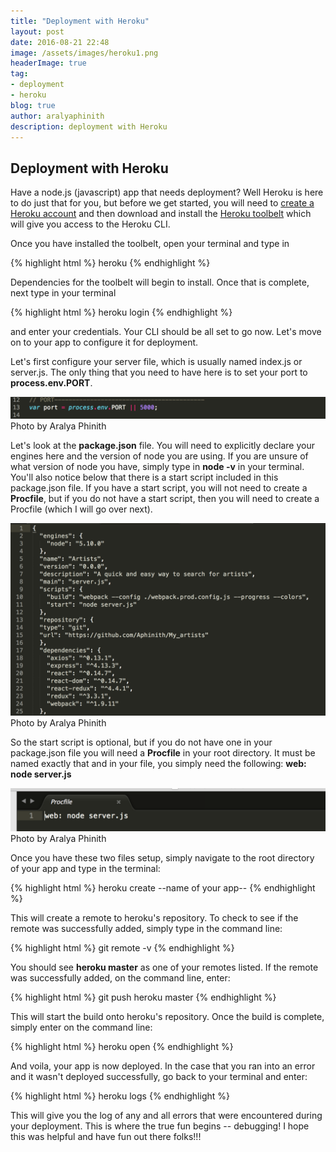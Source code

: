 ```yaml
---
title: "Deployment with Heroku"
layout: post
date: 2016-08-21 22:48
image: /assets/images/heroku1.png
headerImage: true
tag:
- deployment
- heroku
blog: true
author: aralyaphinith
description: deployment with Heroku
---
```


<div class="breaker"></div>

## Deployment with Heroku

Have a node.js (javascript) app that needs deployment?  Well Heroku is here to do just that for you, but before we get started, you will need to [create a Heroku account](https://www.heroku.com/) and then download and install the [Heroku toolbelt](https://toolbelt.heroku.com/) which will give you access to the Heroku CLI.

Once you have installed the toolbelt, open your terminal and type in 

{% highlight html %}
heroku
{% endhighlight %}

Dependencies for the toolbelt will begin to install.  Once that is complete, next type in your terminal

{% highlight html %}
heroku login
{% endhighlight %}

and enter your credentials.  Your CLI should be all set to go now.  Let's move on to your app to configure it for deployment.

Let's first configure your server file, which is usually named index.js or server.js.  The only thing that you need to have here is to set your port to **process.env.PORT**. 

<div class="environment_port">
  <img class="image" src="../assets/images/heroku2.png" alt="process.env.PORT">
  <figcaption class="caption">Photo by Aralya Phinith</figcaption>
</div>

Let's look at the **package.json** file.  You will need to explicitly declare your engines here and the version of node you are using.  If you are unsure of what version of node you have, simply type in **node -v** in your terminal.  You'll also notice below that there is a start script included in this package.json file.  If you have a start script, you will not need to create a **Procfile**, but if you do not have a start script, then you will need to create a Procfile (which I will go over next).

<div class="package.json_file">
  <img class="image" src="../assets/images/heroku3.png" alt="package.json file">
  <figcaption class="caption">Photo by Aralya Phinith</figcaption>
</div>

So the start script is optional, but if you do not have one in your package.json file you will need a **Procfile** in your root directory.  It must be named exactly that and in your file, you simply need the following: **web: node server.js**

<div class="procfile">
  <img class="image" src="../assets/images/heroku4.png" alt="Procfile">
  <figcaption class="caption">Photo by Aralya Phinith</figcaption>
</div>

Once you have these two files setup, simply navigate to the root directory of your app and type in the terminal:

{% highlight html %}
heroku create --name of your app--
{% endhighlight %}

This will create a remote to heroku's repository.  To check to see if the remote was successfully added, simply type in the command line:

{% highlight html %}
git remote -v
{% endhighlight %}

You should see **heroku master** as one of your remotes listed.  If the remote was successfully added, on the command line, enter: 

{% highlight html %}
git push heroku master
{% endhighlight %}

This will start the build onto heroku's repository.  Once the build is complete, simply enter on the command line:

{% highlight html %}
heroku open
{% endhighlight %}

And voila, your app is now deployed.  In the case that you ran into an error and it wasn't deployed successfully, go back to your terminal and enter:

{% highlight html %}
heroku logs
{% endhighlight %}

This will give you the log of any and all errors that were encountered during your deployment.  This is where the true fun begins -- debugging!  I hope this was helpful and have fun out there folks!!!
